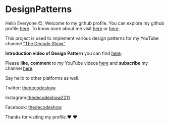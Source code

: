 # DesignPatterns

Hello Everyone 😊, Welcome to my github profile. You can explore my github profile [here](https://github.com/rahulabrol). To know more about me visit [here](https://about.me/rahulabrol) or [here](https://rahulabrol.github.io/).

This project is used to implement various design patterns for my YouTube channel ["The Decode Show"](https://www.youtube.com/channel/UC6ZcVVNPV4DkN1QTVFZm_Bg/about)

**Introduction video of Design Pattern** you can find [here](https://www.youtube.com/watch?v=7A-6kFSeyhc&t=1s).

Please **like**, **comment** to my YouTube videos [here](https://www.youtube.com/channel/UC6ZcVVNPV4DkN1QTVFZm_Bg/playlists) and **subscribe** my channel [here](https://www.youtube.com/channel/UC6ZcVVNPV4DkN1QTVFZm_Bg/about).

Say hello to other platforms as well.

Twitter: [thedecodeshow](https://twitter.com/thedecodeshow)

Instagram:[thedecodeshow2211](https://www.instagram.com/thedecodeshow2211/)

Facebook: [thedecodeshow](https://www.facebook.com/thedecodeshow)

Thanks for visiting my profile.❤️ ❤️